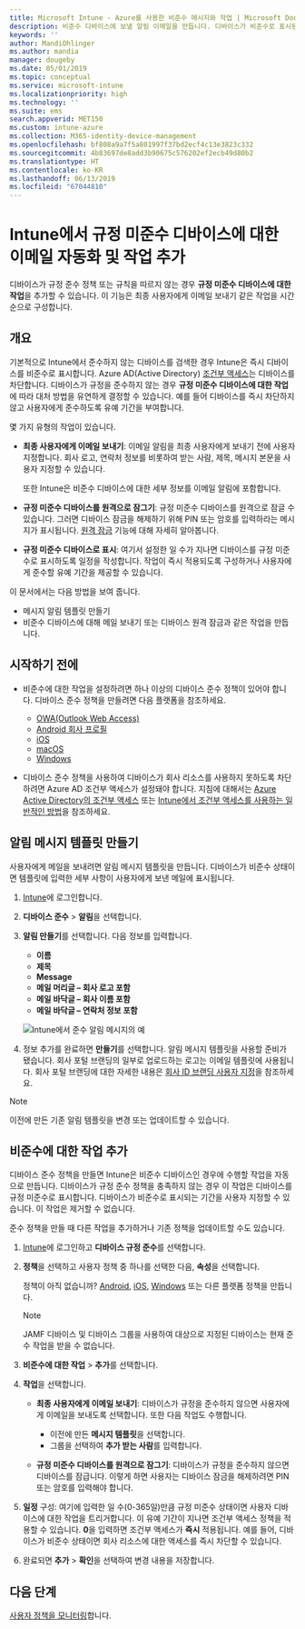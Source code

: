 ```yaml
---
title: Microsoft Intune - Azure를 사용한 비준수 메시지와 작업 | Microsoft Docs
description: 비준수 디바이스에 보낼 알림 이메일을 만듭니다. 디바이스가 비준수로 표시된 후 준수하기 위한 유예 기간을 추가하거나 디바이스가 준수하기까지 액세스를 차단하는 일정을 만드는 등의 작업을 추가합니다. Azure에서 Microsoft Intune을 사용하여 이를 수행합니다.
keywords: ''
author: MandiOhlinger
ms.author: mandia
manager: dougeby
ms.date: 05/01/2019
ms.topic: conceptual
ms.service: microsoft-intune
ms.localizationpriority: high
ms.technology: ''
ms.suite: ems
search.appverid: MET150
ms.custom: intune-azure
ms.collection: M365-identity-device-management
ms.openlocfilehash: bf808a9a7f5a801997f37bd2ecf4c13e3823c332
ms.sourcegitcommit: 4b83697de8add3b90675c576202ef2ecb49d80b2
ms.translationtype: HT
ms.contentlocale: ko-KR
ms.lasthandoff: 06/13/2019
ms.locfileid: "67044810"
---
```

# <a name="automate-email-and-add-actions-for-noncompliant-devices-in-intune"></a>Intune에서 규정 미준수 디바이스에 대한 이메일 자동화 및 작업 추가

디바이스가 규정 준수 정책 또는 규칙을 따르지 않는 경우 **규정 미준수 디바이스에 대한 작업**을 추가할 수 있습니다. 이 기능은 최종 사용자에게 이메일 보내기 같은 작업을 시간 순으로 구성합니다.

## <a name="overview"></a>개요

기본적으로 Intune에서 준수하지 않는 디바이스를 검색한 경우 Intune은 즉시 디바이스를 비준수로 표시합니다. Azure AD(Active Directory) [조건부 액세스](https://docs.microsoft.com/azure/active-directory/active-directory-conditional-access-azure-portal)는 디바이스를 차단합니다. 디바이스가 규정을 준수하지 않는 경우 **규정 미준수 디바이스에 대한 작업**에 따라 대처 방법을 유연하게 결정할 수 있습니다. 예를 들어 디바이스를 즉시 차단하지 않고 사용자에게 준수하도록 유예 기간을 부여합니다.

몇 가지 유형의 작업이 있습니다.

- **최종 사용자에게 이메일 보내기**: 이메일 알림을 최종 사용자에게 보내기 전에 사용자 지정합니다. 회사 로고, 연락처 정보를 비롯하여 받는 사람, 제목, 메시지 본문을 사용자 지정할 수 있습니다.

    또한 Intune은 비준수 디바이스에 대한 세부 정보를 이메일 알림에 포함합니다.

- **규정 미준수 디바이스를 원격으로 잠그기**: 규정 미준수 디바이스를 원격으로 잠글 수 있습니다. 그러면 디바이스 잠금을 해제하기 위해 PIN 또는 암호를 입력하라는 메시지가 표시됩니다. [원격 잠금](device-remote-lock.md) 기능에 대해 자세히 알아봅니다. 

- **규정 미준수 디바이스로 표시**: 여기서 설정한 일 수가 지나면 디바이스를 규정 미준수로 표시하도록 일정을 작성합니다. 작업이 즉시 적용되도록 구성하거나 사용자에게 준수할 유예 기간을 제공할 수 있습니다.

이 문서에서는 다음 방법을 보여 줍니다.

- 메시지 알림 템플릿 만들기
- 비준수 디바이스에 대해 메일 보내기 또는 디바이스 원격 잠금과 같은 작업을 만듭니다.


## <a name="before-you-begin"></a>시작하기 전에

- 비준수에 대한 작업을 설정하려면 하나 이상의 디바이스 준수 정책이 있어야 합니다. 디바이스 준수 정책을 만들려면 다음 플랫폼을 참조하세요.

  - [OWA(Outlook Web Access)](compliance-policy-create-android.md)
  - [Android 회사 프로필](compliance-policy-create-android-for-work.md)
  - [iOS](compliance-policy-create-ios.md)
  - [macOS](compliance-policy-create-mac-os.md)
  - [Windows](compliance-policy-create-windows.md)

- 디바이스 준수 정책을 사용하여 디바이스가 회사 리소스를 사용하지 못하도록 차단하려면 Azure AD 조건부 액세스가 설정돼야 합니다. 지침에 대해서는 [Azure Active Directory의 조건부 액세스](https://docs.microsoft.com/azure/active-directory/active-directory-conditional-access-azure-portal) 또는 [Intune에서 조건부 액세스를 사용하는 일반적인 방법](conditional-access-intune-common-ways-use.md)을 참조하세요.

## <a name="create-a-notification-message-template"></a>알림 메시지 템플릿 만들기

사용자에게 메일을 보내려면 알림 메시지 템플릿을 만듭니다. 디바이스가 비준수 상태이면 템플릿에 입력한 세부 사항이 사용자에게 보낸 메일에 표시됩니다.

1. [Intune](https://go.microsoft.com/fwlink/?linkid=2090973)에 로그인합니다.
2. **디바이스 준수** > **알림**을 선택합니다.
3. **알림 만들기**를 선택합니다. 다음 정보를 입력합니다.

   - **이름**
   - **제목**
   - **Message**
   - **메일 머리글 – 회사 로고 포함**
   - **메일 바닥글 – 회사 이름 포함**
   - **메일 바닥글 – 연락처 정보 포함**

   ![Intune에서 준수 알림 메시지의 예](./media/actionsfornoncompliance-1.PNG)

4. 정보 추가를 완료하면 **만들기**를 선택합니다. 알림 메시지 템플릿을 사용할 준비가 됐습니다. 회사 포털 브랜딩의 일부로 업로드하는 로고는 이메일 템플릿에 사용됩니다. 회사 포털 브랜딩에 대한 자세한 내용은 [회사 ID 브랜딩 사용자 지정](company-portal-app.md#company-identity-branding-customization)을 참조하세요.

> [!NOTE]
> 이전에 만든 기존 알림 템플릿을 변경 또는 업데이트할 수 있습니다.

## <a name="add-actions-for-noncompliance"></a>비준수에 대한 작업 추가

디바이스 준수 정책을 만들면 Intune은 비준수 디바이스인 경우에 수행할 작업을 자동으로 만듭니다. 디바이스가 규정 준수 정책을 충족하지 않는 경우 이 작업은 디바이스를 규정 미준수로 표시합니다. 디바이스가 비준수로 표시되는 기간을 사용자 지정할 수 있습니다. 이 작업은 제거할 수 없습니다.

준수 정책을 만들 때 다른 작업을 추가하거나 기존 정책을 업데이트할 수도 있습니다. 

1. [Intune](https://go.microsoft.com/fwlink/?linkid=2090973)에 로그인하고 **디바이스 규정 준수**를 선택합니다.
2. **정책**을 선택하고 사용자 정책 중 하나를 선택한 다음, **속성**을 선택합니다. 

    정책이 아직 없습니까? [Android](compliance-policy-create-android.md), [iOS](compliance-policy-create-ios.md), [Windows](compliance-policy-create-windows.md) 또는 다른 플랫폼 정책을 만듭니다.
  
    > [!NOTE]
    > JAMF 디바이스 및 디바이스 그룹을 사용하여 대상으로 지정된 디바이스는 현재 준수 작업을 받을 수 없습니다.

3. **비준수에 대한 작업** > **추가**를 선택합니다.
4. **작업**을 선택합니다. 

    - **최종 사용자에게 이메일 보내기**: 디바이스가 규정을 준수하지 않으면 사용자에게 이메일을 보내도록 선택합니다. 또한 다음 작업도 수행합니다. 
    
         - 이전에 만든 **메시지 템플릿**을 선택합니다.
         - 그룹을 선택하여 **추가 받는 사람**를 입력합니다.
    
    - **규정 미준수 디바이스를 원격으로 잠그기**: 디바이스가 규정을 준수하지 않으면 디바이스를 잠급니다. 이렇게 하면 사용자는 디바이스 잠금을 해제하려면 PIN 또는 암호를 입력해야 합니다. 
    
5. **일정** 구성: 여기에 입력한 일 수(0-365일)만큼 규정 미준수 상태이면 사용자 디바이스에 대한 작업을 트리거합니다. 이 유예 기간이 지나면 조건부 액세스 정책을 적용할 수 있습니다. **0**을 입력하면 조건부 액세스가 **즉시** 적용됩니다. 예를 들어, 디바이스가 비준수 상태이면 회사 리소스에 대한 액세스를 즉시 차단할 수 있습니다.

6. 완료되면 **추가** > **확인**을 선택하여 변경 내용을 저장합니다.

## <a name="next-steps"></a>다음 단계

[사용자 정책을 모니터링](compliance-policy-monitor.md)합니다.
